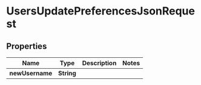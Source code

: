 

# UsersUpdatePreferencesJsonRequest


## Properties

| Name | Type | Description | Notes |
|------------ | ------------- | ------------- | -------------|
|**newUsername** | **String** |  |  |



